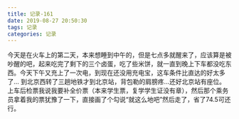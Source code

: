 ```yaml
---
title: 记录-161
date: 2019-08-27 20:50:30
tags: 记录
categories: 记录
---
```

今天是在火车上的第二天，本来想睡到中午的，但是七点多就醒来了，应该算是被吵醒的吧，起来吃完了剩下的三个卤蛋，吃了些米饼，就一直到晚上下车都没吃东西。今天下午又充上了一次电，到现在还没用充电宝，这车条件比直达的好太多了...
到北京西转了三趟地铁才到北京站，背包勒的肩膀疼...还好北京站有座位。
上车后检票我说我要补全价票（本来学生票，复学学生证没有章），然后那个乘务员拿着我的票犹豫了一下，直接画了个勾说“就这么地吧”然后走了，省了74.5可还行。
